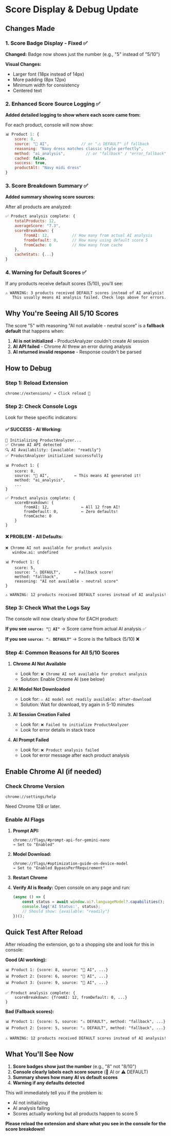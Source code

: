 # Score Display & Debug Update

## Changes Made

### 1. Score Badge Display - Fixed ✅
**Changed:** Badge now shows just the number (e.g., "5" instead of "5/10")

**Visual Changes:**
- Larger font (18px instead of 14px)
- More padding (8px 12px)
- Minimum width for consistency
- Centered text

### 2. Enhanced Score Source Logging ✅
**Added detailed logging to show where each score came from:**

For each product, console will now show:
```javascript
📊 Product 1: {
    score: 8,
    source: "🤖 AI",              // or "⚠️ DEFAULT" if fallback
    reasoning: "Navy dress matches classic style perfectly",
    method: "ai_analysis",         // or "fallback" / "error_fallback"
    cached: false,
    success: true,
    productAlt: "Navy midi dress"
}
```

### 3. Score Breakdown Summary ✅
**Added summary showing score sources:**

After all products are analyzed:
```javascript
✅ Product analysis complete: {
    totalProducts: 12,
    averageScore: "7.3",
    scoreBreakdown: {
        fromAI: 12,          // How many from actual AI analysis
        fromDefault: 0,      // How many using default score 5
        fromCache: 0         // How many from cache
    },
    cacheStats: {...}
}
```

### 4. Warning for Default Scores ✅
If any products receive default scores (5/10), you'll see:
```
⚠️ WARNING: 3 products received DEFAULT scores instead of AI analysis!
   This usually means AI analysis failed. Check logs above for errors.
```

## Why You're Seeing All 5/10 Scores

The score "5" with reasoning "AI not available - neutral score" is a **fallback default** that happens when:

1. **AI is not initialized** - ProductAnalyzer couldn't create AI session
2. **AI API failed** - Chrome AI threw an error during analysis
3. **AI returned invalid response** - Response couldn't be parsed

## How to Debug

### Step 1: Reload Extension
```
chrome://extensions/ → Click reload 🔄
```

### Step 2: Check Console Logs

Look for these specific indicators:

#### ✅ SUCCESS - AI Working:
```
🔧 Initializing ProductAnalyzer...
✅ Chrome AI API detected
🔍 AI Availability: {available: "readily"}
✅ ProductAnalyzer initialized successfully

📊 Product 1: {
    score: 8,
    source: "🤖 AI",           ← This means AI generated it!
    method: "ai_analysis",
    ...
}

✅ Product analysis complete: {
    scoreBreakdown: {
        fromAI: 12,              ← All 12 from AI!
        fromDefault: 0,          ← Zero defaults!
        fromCache: 0
    }
}
```

#### ❌ PROBLEM - All Defaults:
```
❌ Chrome AI not available for product analysis
   window.ai: undefined

📊 Product 1: {
    score: 5,
    source: "⚠️ DEFAULT",      ← Fallback score!
    method: "fallback",
    reasoning: "AI not available - neutral score"
}

⚠️ WARNING: 12 products received DEFAULT scores instead of AI analysis!
```

### Step 3: Check What the Logs Say

The console will now clearly show for EACH product:

**If you see `source: "🤖 AI"`** → Score came from actual AI analysis ✅

**If you see `source: "⚠️ DEFAULT"`** → Score is the fallback (5/10) ❌

### Step 4: Common Reasons for All 5/10 Scores

1. **Chrome AI Not Available**
   - Look for: `❌ Chrome AI not available for product analysis`
   - Solution: Enable Chrome AI (see below)

2. **AI Model Not Downloaded**
   - Look for: `⚠️ AI model not readily available: after-download`
   - Solution: Wait for download, try again in 5-10 minutes

3. **AI Session Creation Failed**
   - Look for: `❌ Failed to initialize ProductAnalyzer`
   - Look for error details in stack trace

4. **AI Prompt Failed**
   - Look for: `❌ Product analysis failed`
   - Look for error message after each product analysis

## Enable Chrome AI (if needed)

### Check Chrome Version
```
chrome://settings/help
```
Need Chrome 128 or later.

### Enable AI Flags
1. **Prompt API:**
   ```
   chrome://flags/#prompt-api-for-gemini-nano
   → Set to "Enabled"
   ```

2. **Model Download:**
   ```
   chrome://flags/#optimization-guide-on-device-model
   → Set to "Enabled BypassPerfRequirement"
   ```

3. **Restart Chrome**

4. **Verify AI is Ready:**
   Open console on any page and run:
   ```javascript
   (async () => {
       const status = await window.ai?.languageModel?.capabilities();
       console.log('AI Status:', status);
       // Should show: {available: "readily"}
   })();
   ```

## Quick Test After Reload

After reloading the extension, go to a shopping site and look for this in console:

**Good (AI working):**
```
📊 Product 1: {score: 8, source: "🤖 AI", ...}
📊 Product 2: {score: 6, source: "🤖 AI", ...}
📊 Product 3: {score: 9, source: "🤖 AI", ...}

✅ Product analysis complete: {
    scoreBreakdown: {fromAI: 12, fromDefault: 0, ...}
}
```

**Bad (Fallback scores):**
```
📊 Product 1: {score: 5, source: "⚠️ DEFAULT", method: "fallback", ...}
📊 Product 2: {score: 5, source: "⚠️ DEFAULT", method: "fallback", ...}

⚠️ WARNING: 12 products received DEFAULT scores instead of AI analysis!
```

## What You'll See Now

1. **Score badges show just the number** (e.g., "8" not "8/10")
2. **Console clearly labels each score source** (🤖 AI or ⚠️ DEFAULT)
3. **Summary shows how many AI vs default scores**
4. **Warning if any defaults detected**

This will immediately tell you if the problem is:
- AI not initializing
- AI analysis failing
- Scores actually working but all products happen to score 5

**Please reload the extension and share what you see in the console for the score breakdown!**